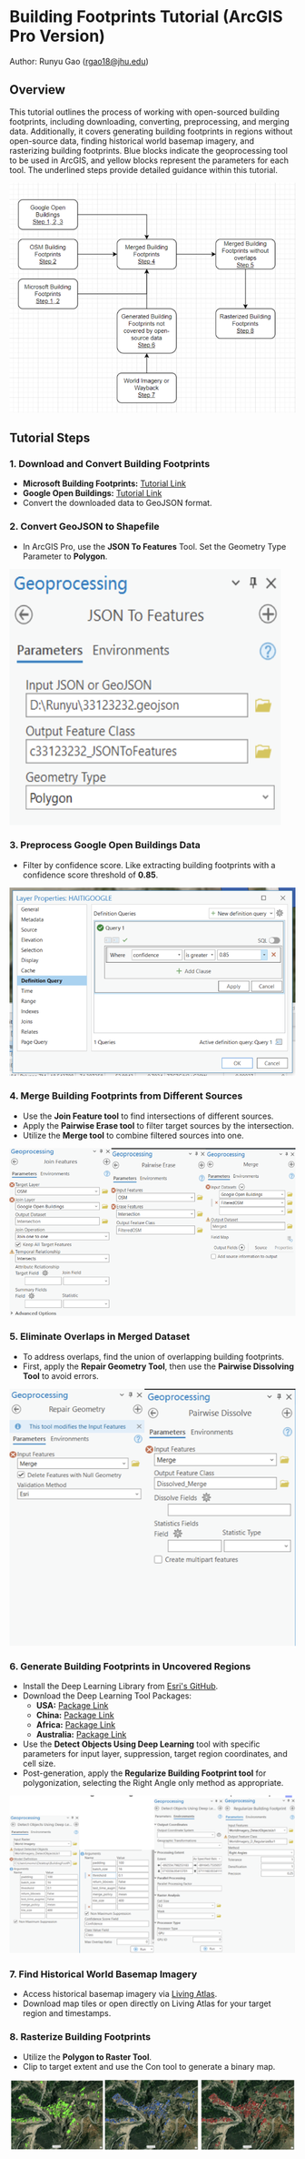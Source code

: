 # Building Footprints Tutorial (ArcGIS Pro Version)

Author: Runyu Gao (rgao18@jhu.edu)

## Overview

This tutorial outlines the process of working with open-sourced building footprints, including downloading, converting, preprocessing, and merging data. Additionally, it covers generating building footprints in regions without open-source data, finding historical world basemap imagery, and rasterizing building footprints. Blue blocks indicate the geoprocessing tool to be used in ArcGIS, and yellow blocks represent the parameters for each tool. The underlined steps provide detailed guidance within this tutorial.

![Example Image](https://github.com/SusuXu/Building-Footprints-Merging-and-Improvement/blob/main/TutorialPics/pic1.png "Overall Workingflow")

## Tutorial Steps

### 1. Download and Convert Building Footprints

- **Microsoft Building Footprints:** [Tutorial Link](https://colab.research.google.com/drive/14L1KgiGlaIWCoTUJCo6jOu-yt_gr0J00?usp=sharing)
- **Google Open Buildings:** [Tutorial Link](https://colab.research.google.com/drive/1t7GGe8Fyf0ufsZJxDvDsGjJIn4zwLEMO?usp=sharing)
- Convert the downloaded data to GeoJSON format.

### 2. Convert GeoJSON to Shapefile

- In ArcGIS Pro, use the **JSON To Features** Tool. Set the Geometry Type Parameter to **Polygon**.
  
![Example Image](https://github.com/SusuXu/Building-Footprints-Merging-and-Improvement/blob/main/TutorialPics/pic2.png "JSON To Features")

### 3. Preprocess Google Open Buildings Data

- Filter by confidence score. Like extracting building footprints with a confidence score threshold of **0.85**.
  
![Example Image](https://github.com/SusuXu/Building-Footprints-Merging-and-Improvement/blob/main/TutorialPics/pic3.png "Filter Option")

### 4. Merge Building Footprints from Different Sources

- Use the **Join Feature tool** to find intersections of different sources.
- Apply the **Pairwise Erase tool** to filter target sources by the intersection.
- Utilize the **Merge tool** to combine filtered sources into one.
  
![Example Image](https://github.com/SusuXu/Building-Footprints-Merging-and-Improvement/blob/main/TutorialPics/pic4.png "Step 4 Tools")

### 5. Eliminate Overlaps in Merged Dataset

- To address overlaps, find the union of overlapping building footprints.
- First, apply the **Repair Geometry Tool**, then use the **Pairwise Dissolving Tool** to avoid errors.
  
![Example Image](https://github.com/SusuXu/Building-Footprints-Merging-and-Improvement/blob/main/TutorialPics/pic5.png "Step 5 Tools")

### 6. Generate Building Footprints in Uncovered Regions

- Install the Deep Learning Library from [Esri's GitHub](https://github.com/Esri/deep-learning-frameworks/blob/master/README.md?rmedium=links_esri_com_b_d&rsource=https%3A%2F%2Flinks.esri.com%2Fdeep-learning-framework-install).
- Download the Deep Learning Tool Packages:
    - **USA:** [Package Link](https://www.arcgis.com/home/item.html?id=a6857359a1cd44839781a4f113cd5934)
    - **China:** [Package Link](https://www.arcgis.com/home/item.html?id=979cb0cf938946bfb8bb2f41cf9f9795)
    - **Africa:** [Package Link](https://www.arcgis.com/home/item.html?id=979cb0cf938946bfb8bb2f41cf9f9795)
    - **Australia:** [Package Link](https://www.arcgis.com/home/item.html?id=4e38dec1577b4b7da5365294d8a66534)
- Use the **Detect Objects Using Deep Learning** tool with specific parameters for input layer, suppression, target region coordinates, and cell size.
- Post-generation, apply the **Regularize Building Footprint tool** for polygonization, selecting the Right Angle only method as appropriate.
  
![Example Image](https://github.com/SusuXu/Building-Footprints-Merging-and-Improvement/blob/main/TutorialPics/pic6.png "Step 6 Tools")


### 7. Find Historical World Basemap Imagery

- Access historical basemap imagery via [Living Atlas](https://livingatlas.arcgis.com/wayback/).
- Download map tiles or open directly on Living Atlas for your target region and timestamps.

### 8. Rasterize Building Footprints

- Utilize the **Polygon to Raster Tool**.
- Clip to target extent and use the Con tool to generate a binary map.
  
![Example Image](https://github.com/SusuXu/Building-Footprints-Merging-and-Improvement/blob/main/TutorialPics/pic8.png "Step 8 Tools")

